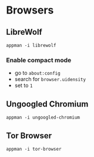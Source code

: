 # Browsers

## LibreWolf

```shell:terminal
appman -i librewolf
```

### Enable compact mode

- go to `about:config`
- search for `browser.uidensity`
- set to `1`

## Ungoogled Chromium

```shell:terminal
appman -i ungoogled-chromium
```

## Tor Browser

```shell:terminal
appman -i tor-browser
```

